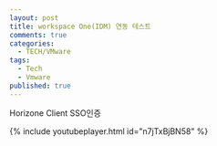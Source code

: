 ```yaml
---
layout: post
title: workspace One(IDM) 연동 테스트
comments: true
categories:
  - TECH/VMware
tags:
  - Tech
  - Vmware
published: true
---
```

Horizone Client SSO인증

{% include youtubeplayer.html id="n7jTxBjBN58" %}
